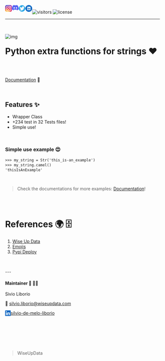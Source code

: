 <a href="https://github.com/wiseupdata/wiseupdata">
  <img align="left" alt="Wise Up Data's Instagram" width="22px" src="https://raw.githubusercontent.com/wiseupdata/wiseupdata/main/assets/instagram.png" />   
</a> 
<a href="https://github.com/wiseupdata/wiseupdata">
  <img align="left" alt="wise Up Data's Discord" width="22px" src="https://raw.githubusercontent.com/wiseupdata/wiseupdata/main/assets/discord.png" />
</a>
<a href="https://github.com/wiseupdata/wiseupdata">
  <img align="left" alt="wise Up Data | Twitter" width="22px" src="https://raw.githubusercontent.com/wiseupdata/wiseupdata/main/assets/twitter.png" />
</a>
<a href="https://github.com/wiseupdata/wiseupdata">
  <img align="left" alt="wise Up Data's LinkedIN" width="22px" src="https://raw.githubusercontent.com/wiseupdata/wiseupdata/main/assets/linkedin.png" />
</a>

![visitors](https://visitor-badge.glitch.me/badge?page_id=wiseupdata.strplus&left_color=green&right_color=black)
![license](https://img.shields.io/github/license/wiseupdata/strplus)

---

<br>
<br>

<a href="https://github.com/wiseupdata/wiseupdata">
<img align="left" alt="img" src="https://raw.githubusercontent.com/wiseupdata/strplus/main/assets/python.png" width="300" />
</a>

<h1>
Python extra functions for strings ❤️
</h1>

<br>
<br>

[Documentation](https://wiseupdata.github.io/strplus/index.html)  🚀

<br>

## Features ✨️

- Wrapper Class
- +234 test in 32 Tests files!
- Simple use! 

<br>

### Simple use example 😍
```
>>> my_string = Str('this_is-an_example')
>>> my_string.camel()
'thisIsAnExample'
```
<br>

> Check the documentations for more examples: [Documentation](https://wiseupdata.github.io/strplus/index.html)! 

<br>
<br>

# References 🌍 🗄️

1. [Wise Up Data](https://github.com/wiseupdata)
2. [Emojis](https://github.com/wiseupdata/emojis)
3. [Pypi Deploy](https://www.digitalocean.com/community/tutorials/how-to-publish-python-packages-to-pypi-using-poetry-on-ubuntu-22-04)

<br>
<br>
---

#### Maintainer 🤗 👨‍💻

Sivio Liborio

📧 silvio.liborio@wiseupdata.com

<a href="https://www.linkedin.com/in/silvio-de-melo-liborio">silvio-de-melo-liborio <img align="left" alt="LinkedIN" width="18px" src="https://raw.githubusercontent.com/wiseupdata/wsl-latest/main/assets/linkedin.svg" />
</a>

<br>
<br>
<br>
<br>
<br>

> WiseUpData
